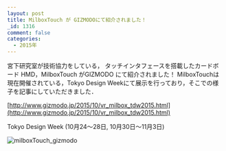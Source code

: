 ```yaml
---
layout: post
title: MilboxTouch が GIZMODOにて紹介されました！
_id: 1316
comment: false
categories:
  - 2015年
---
```


宮下研究室が技術協力をしている，
タッチインタフェースを搭載したカードボード HMD，MilboxTouch がGIZMODO にて紹介されました！
MilboxTouchは現在開催されている，Tokyo Design Weekにて展示を行っており，そこでの様子を記事にしていただきました．

[http://www.gizmodo.jp/2015/10/vr_milbox_tdw2015.html](http://www.gizmodo.jp/2015/10/vr_milbox_tdw2015.html)

Tokyo Design Week (10月24～28日, 10月30日～11月3日)

![milboxTouch_gizmodo](/wp-content/uploads/2015/10/milboxTouch_gizmodo.png)
